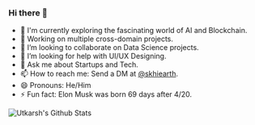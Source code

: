 ### Hi there 👋

- 🔭 I'm currently exploring the fascinating world of AI and Blockchain.
- 🌱 Working on multiple cross-domain projects.
- 👯 I’m looking to collaborate on Data Science projects.
- 🤔 I’m looking for help with UI/UX Designing.
- 💬 Ask me about Startups and Tech.
- 📫 How to reach me: Send a DM at [@skhiearth](https://www.linkedin.com/in/skhiearth).
- 😄 Pronouns: He/Him
- ⚡ Fun fact: Elon Musk was born 69 days after 4/20.

![Utkarsh's Github Stats](https://github-readme-stats.vercel.app/api?username=skhiearth&show_icons=true&hide_border=true)
